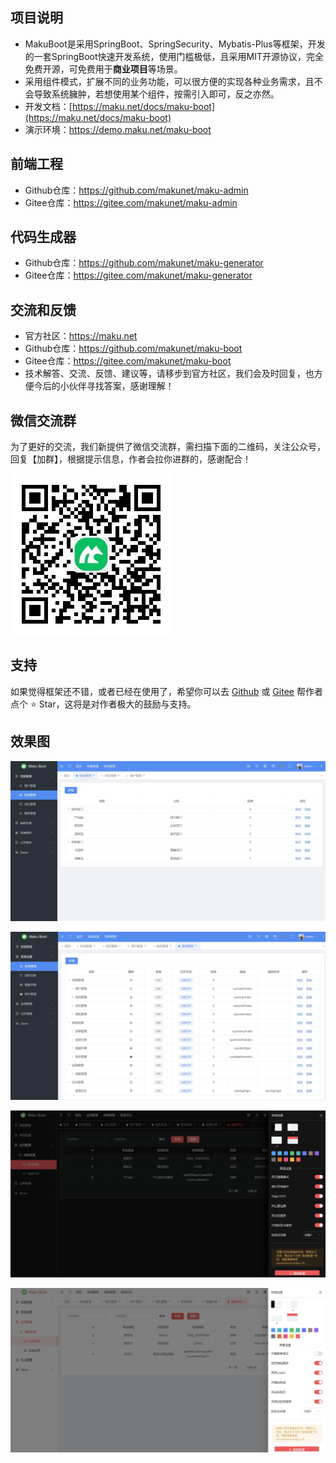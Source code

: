 ## 项目说明
- MakuBoot是采用SpringBoot、SpringSecurity、Mybatis-Plus等框架，开发的一套SpringBoot快速开发系统，使用门槛极低，且采用MIT开源协议，完全免费开源，可免费用于**商业项目**等场景。
- 采用组件模式，扩展不同的业务功能，可以很方便的实现各种业务需求，且不会导致系统臃肿，若想使用某个组件，按需引入即可，反之亦然。
- 开发文档：[https://maku.net/docs/maku-boot](https://maku.net/docs/maku-boot)
- 演示环境：https://demo.maku.net/maku-boot


## 前端工程
- Github仓库：https://github.com/makunet/maku-admin
- Gitee仓库：https://gitee.com/makunet/maku-admin


## 代码生成器
- Github仓库：https://github.com/makunet/maku-generator
- Gitee仓库：https://gitee.com/makunet/maku-generator


## 交流和反馈
- 官方社区：https://maku.net
- Github仓库：https://github.com/makunet/maku-boot
- Gitee仓库：https://gitee.com/makunet/maku-boot
- 技术解答、交流、反馈、建议等，请移步到官方社区，我们会及时回复，也方便今后的小伙伴寻找答案，感谢理解！


## 微信交流群
为了更好的交流，我们新提供了微信交流群，需扫描下面的二维码，关注公众号，回复【加群】，根据提示信息，作者会拉你进群的，感谢配合！

![输入图片说明](maku-server/src/main/resources/public/qrcode.png)


## 支持
如果觉得框架还不错，或者已经在使用了，希望你可以去 [Github](https://github.com/makunet/maku-boot) 或 [Gitee](https://gitee.com/makunet/maku-boot) 帮作者点个 ⭐ Star，这将是对作者极大的鼓励与支持。


## 效果图
![输入图片说明](maku-server/src/main/resources/public/1.jpg)

![输入图片说明](maku-server/src/main/resources/public/2.jpg)

![输入图片说明](maku-server/src/main/resources/public/3.jpg)

![输入图片说明](maku-server/src/main/resources/public/4.jpg)
